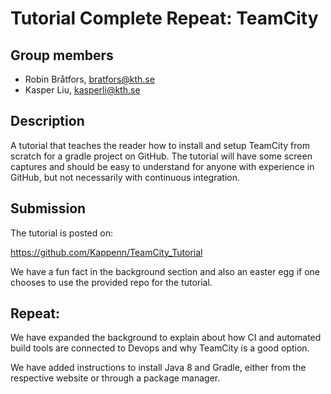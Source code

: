 # Tutorial Complete Repeat: TeamCity

## Group members
- Robin Bråtfors, bratfors@kth.se
- Kasper Liu, kasperli@kth.se

## Description
A tutorial that teaches the reader how to install and setup TeamCity from scratch for a gradle project on GitHub. The tutorial will have some screen captures and should be easy to understand for anyone with experience in GitHub, but not necessarily with continuous integration.

## Submission
The tutorial is posted on:

https://github.com/Kappenn/TeamCity_Tutorial

We have a fun fact in the background section and also an easter egg if one chooses to use the provided repo for the tutorial.

## Repeat:

We have expanded the background to explain about how CI and automated build tools are connected to Devops and why TeamCity is a good option.

We have added instructions to install Java 8 and Gradle, either from the respective website or through a package manager.


